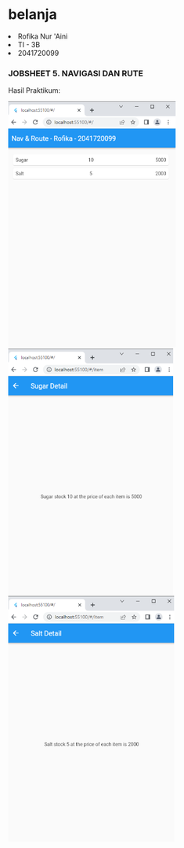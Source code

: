 # belanja

<li>Rofika Nur 'Aini</li>
<li>TI - 3B</li>
<li>2041720099</li>

### JOBSHEET 5. NAVIGASI DAN RUTE 

Hasil Praktikum:

<img src="./images/img1.png" height="500" alt="Screenshot"/>
<img src="./images/img2.png" height="500" alt="Screenshot"/>
<img src="./images/img3.png" height="500" alt="Screenshot"/>
